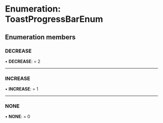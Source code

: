 # Enumeration: ToastProgressBarEnum

## Enumeration members

### DECREASE

• **DECREASE**: = 2

___

### INCREASE

• **INCREASE**: = 1

___

### NONE

• **NONE**: = 0
